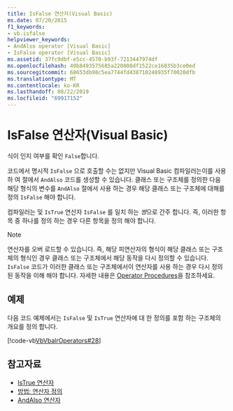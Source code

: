 ```yaml
---
title: IsFalse 연산자(Visual Basic)
ms.date: 07/20/2015
f1_keywords:
- vb.isfalse
helpviewer_keywords:
- AndAlso operator [Visual Basic]
- IsFalse operator [Visual Basic]
ms.assetid: 37fc9dbf-e5cc-4570-b93f-7213447974df
ms.openlocfilehash: 49b8493575685a220808df1522ce16835b3ce0ed
ms.sourcegitcommit: 68653db98c5ea7744fd438710248935f70020dfb
ms.translationtype: MT
ms.contentlocale: ko-KR
ms.lasthandoff: 08/22/2019
ms.locfileid: "69917152"
---
```

# <a name="isfalse-operator-visual-basic"></a>IsFalse 연산자(Visual Basic)
식이 인지 여부를 확인 `False`합니다.  
  
 코드에서 명시적 `IsFalse` 으로 호출할 수는 없지만 Visual Basic 컴파일러는이를 사용 하 여 절에서 `AndAlso` 코드를 생성할 수 있습니다. 클래스 또는 구조체를 정의한 다음 해당 형식의 변수를 `AndAlso` 절에서 사용 하는 경우 해당 클래스 또는 구조체에 대해를 정의 `IsFalse` 해야 합니다.  
  
 컴파일러는 및 `IsTrue` 연산자 `IsFalse` 를 일치 하는 *쌍*으로 간주 합니다. 즉, 이러한 항목 중 하나를 정의 하는 경우 다른 항목을 정의 해야 합니다.  
  
> [!NOTE]
> 연산자를 오버 로드할 수 있습니다. 즉, 해당 피연산자의 형식이 해당 클래스 또는 구조체의 형식인 경우 클래스 또는 구조체에서 해당 동작을 다시 정의할 수 있습니다. `IsFalse` 코드가 이러한 클래스 또는 구조체에서이 연산자를 사용 하는 경우 다시 정의 된 동작을 이해 해야 합니다. 자세한 내용은 [Operator Procedures](../../../visual-basic/programming-guide/language-features/procedures/operator-procedures.md)을 참조하세요.  
  
## <a name="example"></a>예제  
 다음 코드 예제에서는 `IsFalse` 및 `IsTrue` 연산자에 대 한 정의를 포함 하는 구조체의 개요를 정의 합니다.  
  
 [!code-vb[VbVbalrOperators#28](~/samples/snippets/visualbasic/VS_Snippets_VBCSharp/VbVbalrOperators/VB/Class1.vb#28)]  
  
## <a name="see-also"></a>참고자료

- [IsTrue 연산자](../../../visual-basic/language-reference/operators/istrue-operator.md)
- [방법: 연산자 정의](../../../visual-basic/programming-guide/language-features/procedures/how-to-define-an-operator.md)
- [AndAlso 연산자](../../../visual-basic/language-reference/operators/andalso-operator.md)
